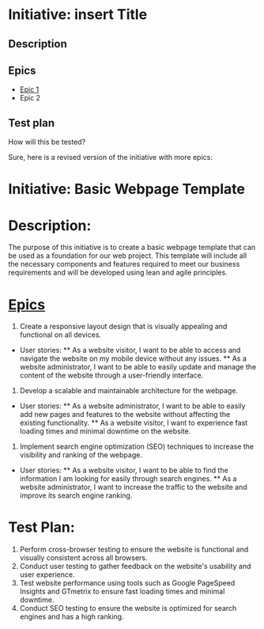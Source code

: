 # Initiative: insert Title
## Description
## Epics
* [Epic 1](../../templates/theme/initiatives/epics/epic_template.md)
* Epic 2
## Test plan
How will this be tested?

Sure, here is a revised version of the initiative with more epics:

# Initiative: Basic Webpage Template

# Description:
The purpose of this initiative is to create a basic webpage template that can be used as a foundation for our web project. This template will include all the necessary components and features required to meet our business requirements and will be developed using lean and agile principles.

# [Epics](../../templates/theme/initiatives/epics/epic_template.md)

1. Create a responsive layout design that is visually appealing and functional on all devices.

* User stories:
** As a website visitor, I want to be able to access and navigate the website on my mobile device without any issues.
** As a website administrator, I want to be able to easily update and manage the content of the website through a user-friendly interface.
1. Develop a scalable and maintainable architecture for the webpage.

* User stories:
** As a website administrator, I want to be able to easily add new pages and features to the website without affecting the existing functionality.
** As a website visitor, I want to experience fast loading times and minimal downtime on the website.
1. Implement search engine optimization (SEO) techniques to increase the visibility and ranking of the webpage.

* User stories:
** As a website visitor, I want to be able to find the information I am looking for easily through search engines.
** As a website administrator, I want to increase the traffic to the website and improve its search engine ranking.
# Test Plan:

1. Perform cross-browser testing to ensure the website is functional and visually consistent across all browsers.
1. Conduct user testing to gather feedback on the website's usability and user experience.
1. Test website performance using tools such as Google PageSpeed Insights and GTmetrix to ensure fast loading times and minimal downtime.
1. Conduct SEO testing to ensure the website is optimized for search engines and has a high ranking.
